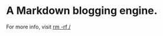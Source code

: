 # A Markdown blogging engine.

For more info, visit [rm -rf /](http://rm-rfslash.appspot.com/post/20131019/dragon)
